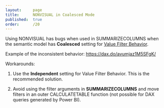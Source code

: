 ```yaml
---
layout:     page
title:      NONVISUAL in Coalesced Mode
published:  true
order:      /20
---
```


Using NONVISUAL has bugs when used in SUMMARIZECOLUMNS when the semantic model has **Coalesced** setting for [Value Filter Behavior](https://learn.microsoft.com/en-us/power-bi/transform-model/value-filter-behavior).

Example of the inconsistent behavior:
https://dax.do/avumjaz1M5SFgK/

Workarounds:

1) Use the **Independent** setting for Value Filter Behavior. This is the recommended solution.

2) Avoid using the filter arguments in **SUMMARIZECOLUMNS** and move filters in an outer CALCULATETABLE function (not possible for DAX queries generated by Power BI).